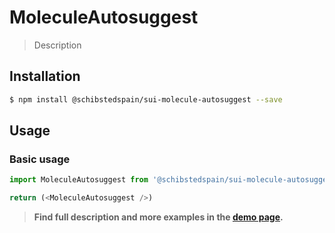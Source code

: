 # MoleculeAutosuggest

> Description

<!-- ![](./assets/preview.png) -->

## Installation

```sh
$ npm install @schibstedspain/sui-molecule-autosuggest --save
```

## Usage

### Basic usage
```js
import MoleculeAutosuggest from '@schibstedspain/sui-molecule-autosuggest'

return (<MoleculeAutosuggest />)
```


> **Find full description and more examples in the [demo page](#).**